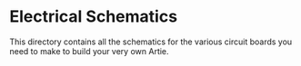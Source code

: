 # Electrical Schematics

This directory contains all the schematics for the various circuit boards you need to make to
build your very own Artie.